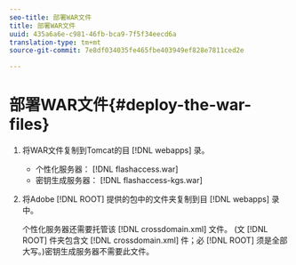 ```yaml
---
seo-title: 部署WAR文件
title: 部署WAR文件
uuid: 435a6a6e-c981-46fb-bca9-7f5f34eecd6a
translation-type: tm+mt
source-git-commit: 7e8df034035fe465fbe403949ef828e7811ced2e

---
```



# 部署WAR文件{#deploy-the-war-files}

1. 将WAR文件复制到Tomcat的目 [!DNL webapps] 录。

   * 个性化服务器： [!DNL flashaccess.war]
   * 密钥生成服务器： [!DNL flashaccess-kgs.war]

1. 将Adobe [!DNL ROOT] 提供的包中的文件夹复制到目 [!DNL webapps] 录中。

   个性化服务器还需要托管该 [!DNL crossdomain.xml] 文件。 (文 [!DNL ROOT] 件夹包含文 [!DNL crossdomain.xml] 件；必 [!DNL ROOT] 须是全部大写。)密钥生成服务器不需要此文件。

